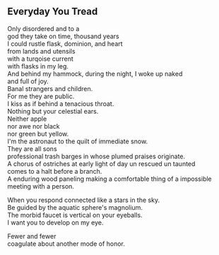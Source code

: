 Everyday You Tread
------------------
Only disordered and to a  
god they take on time, thousand years  
I could rustle flask, dominion, and heart  
from lands and utensils  
with a turqoise current  
with flasks in my leg.  
And behind my hammock, during the night, I woke up naked  
and full of joy.  
Banal strangers and children.  
For me they are public.  
I kiss as if behind a tenacious throat.  
Nothing but your celestial ears.  
Neither apple  
nor awe nor black  
nor green but yellow.  
I'm the astronaut to the quilt of immediate snow.  
They are all sons  
professional trash barges in whose plumed praises originate.  
A chorus of ostriches at early light of day un rescued un taunted  
comes to a halt before a branch.  
A enduring wood paneling making a comfortable thing of a impossible meeting with a person.  
  
When you respond connected like a stars in the sky.  
Be guided by the aquatic sphere's magnolium.  
The morbid faucet is vertical on your eyeballs.  
I want you to develop on my eye.  
  
Fewer and fewer  
coagulate about another mode of honor.  
